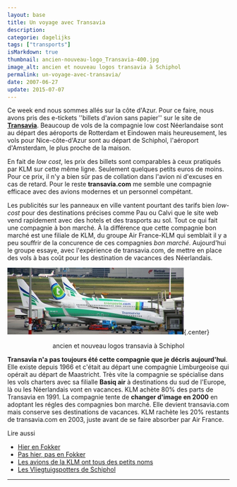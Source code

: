 ```yaml
---
layout: base
title: Un voyage avec Transavia
description: 
categorie: dagelijks
tags: ["transports"]
isMarkdown: true
thumbnail: ancien-nouveau-logo_Transavia-400.jpg
image_alt: ancien et nouveau logos transavia à Schiphol
permalink: un-voyage-avec-transavia/
date: 2007-06-27
update: 2015-07-07
---
```




Ce week end nous sommes allés sur la côte d'Azur. Pour ce faire, nous avons pris des e-tickets ''billets d'avion sans papier'' sur le site de **[Transavia](http://www.transavia.com/)**. Beaucoup de vols de la compagnie low cost Néerlandaise sont au départ des aéroports de Rotterdam et Eindowen mais heureusement, les vols pour Nice-côte-d'Azur sont au départ de Schiphol, l'aéroport d'Amsterdam, le plus proche de la maison.

En fait de *low cost*, les prix des billets sont comparables à  ceux pratiqués par KLM sur cette même ligne. Seulement quelques petits euros de moins. Pour ce prix, il n'y a bien sûr pas de collation dans l'avion ni d'excuses en cas de retard. Pour le reste **transavia.com** me semble une compagnie efficace avec des avions modernes et un personnel compétant. 

Les publicités sur les panneaux en ville vantent pourtant des tarifs bien *low-cost* pour des destinations précises comme Pau ou Calvi que le site web vend rapidement avec des hotels et des trasports au sol. Tout ce qui fait une compagnie à bon marché. À la différence que cette compagnie bon marché est une filiale de KLM, du groupe Air France-KLM qui semblait il y a peu souffrir de la concurence de ces compagnies *bon marché*. Aujourd'hui le groupe essaye, avec l'expérience de transavia.com, de mettre en place des vols à bas coût pour les destination de vacances des Néerlandais.

![ancien et nouveau logos transavia à Schiphol](ancien-nouveau-logo_Transavia-400.jpg){.center}
<!-- HTML -->
<center>
ancien et nouveau logos transavia à Schiphol
</center>
<!-- / HTML -->

**Transavia n'a pas toujours été cette compagnie que je décris aujourd'hui**. Elle existe depuis 1966 et c'était au départ une compagnie Limburgeoise qui opérait au départ de Maastricht. Très vite la compagnie se spécialise dans les vols charters avec sa filialle **Basiq air** à destinations du sud de l'Europe, là ou les Néerlandais vont en vacances. KLM achète 80% des parts de Transavia en 1991. La compagnie tente de **changer d'image en 2000** en adoptant les régles des compagnies bon marché. Elle devient transavia.com mais conserve ses destinations de vacances. KLM rachète les 20% restants de transavia.com en 2003, juste avant de se faire absorber par Air France.

Lire aussi 
* [Hier en Fokker](/hier-en-fokker)
* [Pas hier, pas en Fokker](/pas-hier-pas-en-fokker)
* [Les avions de la KLM ont tous des petits noms](/voyage-klm-retour)
* [Les Vliegtuigspotters de Schiphol](/vliegtuigspotters)
---
<!-- post notes:
http://www.toerkoop.nl/site/index/page=office_newsitem/id=211
--->
